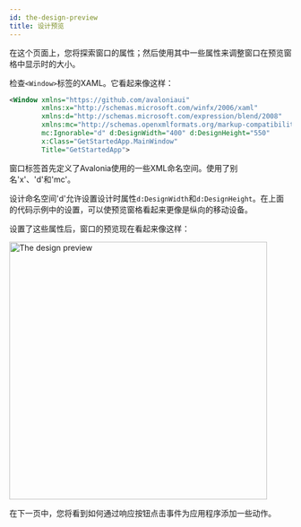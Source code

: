 ```yaml
---
id: the-design-preview
title: 设计预览
---
```


在这个页面上，您将探索窗口的属性；然后使用其中一些属性来调整窗口在预览窗格中显示时的大小。

检查`<Window>`标签的XAML。它看起来像这样：

```xml
<Window xmlns="https://github.com/avaloniaui"
        xmlns:x="http://schemas.microsoft.com/winfx/2006/xaml"
        xmlns:d="http://schemas.microsoft.com/expression/blend/2008"
        xmlns:mc="http://schemas.openxmlformats.org/markup-compatibility/2006"
        mc:Ignorable="d" d:DesignWidth="400" d:DesignHeight="550"
        x:Class="GetStartedApp.MainWindow"
        Title="GetStartedApp">
```

窗口标签首先定义了Avalonia使用的一些XML命名空间。使用了别名'x'、'd'和'mc'。

设计命名空间'd'允许设置设计时属性`d:DesignWidth`和`d:DesignHeight`。在上面的代码示例中的设置，可以使预览窗格看起来更像是纵向的移动设备。

设置了这些属性后，窗口的预览现在看起来像这样：

<div style={{textAlign: 'center'}}>
    <img src="/img/get-started/test-drive/design-preview.png" alt="The design preview" width='460'/>
</div>

在下一页中，您将看到如何通过响应按钮点击事件为应用程序添加一些动作。